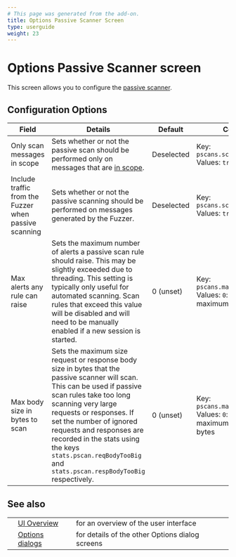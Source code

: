 ```yaml
---
# This page was generated from the add-on.
title: Options Passive Scanner Screen
type: userguide
weight: 23
---
```


# Options Passive Scanner screen


This screen allows you to configure the [passive
scanner](/docs/desktop/start/features/pscan/).

## Configuration Options

|                         Field                         |                                                                                                                                                                                 Details                                                                                                                                                                                  |  Default   |                                      Config File                                      |
|-------------------------------------------------------|--------------------------------------------------------------------------------------------------------------------------------------------------------------------------------------------------------------------------------------------------------------------------------------------------------------------------------------------------------------------------|------------|---------------------------------------------------------------------------------------|
| Only scan messages in scope                           | Sets whether or not the passive scan should be performed only on messages that are [in scope](/docs/desktop/start/features/scope/).                                                                                                                                                                                                                                      | Deselected | Key: `pscans.scanOnlyInScope` Values: `true` or `false`                               |
| Include traffic from the Fuzzer when passive scanning | Sets whether or not the passive scanning should be performed on messages generated by the Fuzzer.                                                                                                                                                                                                                                                                        | Deselected | Key: `pscans.scanFuzzerMessages` Values: `true` or `false`                            |
| Max alerts any rule can raise                         | Sets the maximum number of alerts a passive scan rule should raise. This may be slightly exceeded due to threading. This setting is typically only useful for automated scanning. Scan rules that exceed this value will be disabled and will need to be manually enabled if a new session is started.                                                                   | 0 (unset)  | Key: `pscans.maxAlertsPerRule` Values: `0`: unset or the maximum number of alerts     |
| Max body size in bytes to scan                        | Sets the maximum size request or response body size in bytes that the passive scanner will scan. This can be used if passive scan rules take too long scanning very large requests or responses. If set the number of ignored requests and responses are recorded in the stats using the keys `stats.pscan.reqBodyTooBig` and `stats.pscan.respBodyTooBig` respectively. | 0 (unset)  | Key: `pscans.maxBodySizeInBytes` Values: `0`: unset or the maximum body size in bytes |

## See also

|   |                                                      |                                                 |
|---|------------------------------------------------------|-------------------------------------------------|
|   | [UI Overview](/docs/desktop/ui/)                     | for an overview of the user interface           |
|   | [Options dialogs](/docs/desktop/ui/dialogs/options/) | for details of the other Options dialog screens |
